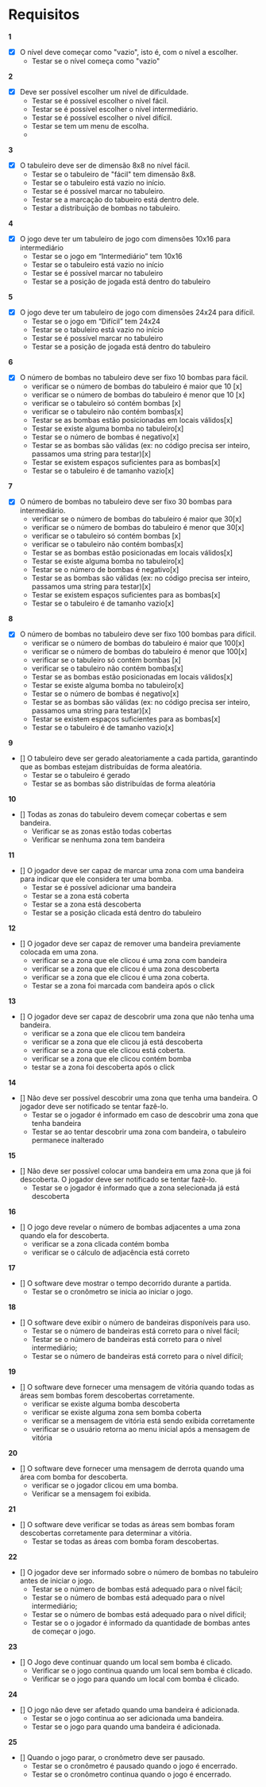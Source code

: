 # Requisitos 

**1**
- [x] O nível deve começar como "vazio", isto é, com o nível a escolher. 
  - Testar se o nível começa como "vazio" 

**2**
- [x] Deve ser possível escolher um nível de dificuldade. 
  - Testar se é possível escolher o nível fácil. 
  - Testar se é possível escolher o nível intermediário. 
  - Testar se é possível escolher o nível difícil. 
  - Testar se tem um menu de escolha.
  - 
**3**
- [x] O tabuleiro deve ser de dimensão 8x8 no nível fácil. 
  - Testar se o tabuleiro de "fácil" tem dimensão 8x8. 
  - Testar se o tabuleiro está vazio no início. 
  - Testar se é possível marcar no tabuleiro. 
  - Testar se a marcação do tabueiro está dentro dele. 
  - Testar a distribuição de bombas no tabuleiro.

**4**
- [x] O jogo deve ter um tabuleiro de jogo com dimensões 10x16 para intermediário  
  - Testar se o jogo em “Intermediário” tem 10x16
  - Testar se o tabuleiro está vazio no início
  - Testar se é possível marcar no tabuleiro
  - Testar se a posição de jogada está dentro do tabuleiro

**5** 
- [x] O jogo deve ter um tabuleiro de jogo com dimensões 24x24 para difícil.
  - Testar se o jogo em “Difícil” tem 24x24
  - Testar se o tabuleiro está vazio no início
  - Testar se é possível marcar no tabuleiro
  - Testar se a posição de jogada está dentro do tabuleiro 

**6**
- [x] O número de bombas no tabuleiro deve ser fixo 10 bombas para fácil.
  - verificar se o número de bombas do tabuleiro é maior que 10 [x]
  - verificar se o número de bombas do tabuleiro é menor que 10 [x]
  - verificar se o tabuleiro só contém bombas [x]
  - verificar se o tabuleiro não contém bombas[x]
  - Testar se as bombas estão posicionadas em locais válidos[x]
  - Testar se existe alguma bomba no tabuleiro[x]
  - Testar se o número de bombas é negativo[x]
  - Testar se as bombas são válidas (ex: no código precisa ser inteiro, passamos uma string para testar)[x]
  - Testar se existem espaços suficientes para as bombas[x]
  - Testar se o tabuleiro é de tamanho vazio[x]


**7**
- [x] O número de bombas no tabuleiro deve ser fixo 30 bombas para intermediário.
  - verificar se o número de bombas do tabuleiro é maior que 30[x]
  - verificar se o número de bombas do tabuleiro é menor que 30[x]
  - verificar se o tabuleiro só contém bombas [x]
  - verificar se o tabuleiro não contém bombas[x]
  - Testar se as bombas estão posicionadas em locais válidos[x]
  - Testar se existe alguma bomba no tabuleiro[x]
  - Testar se o número de bombas é negativo[x]
  - Testar se as bombas são válidas (ex: no código precisa ser inteiro, passamos uma string para testar)[x]
  - Testar se existem espaços suficientes para as bombas[x]
  - Testar se o tabuleiro é de tamanho vazio[x]

**8**
- [x] O número de bombas no tabuleiro deve ser fixo 100 bombas para difícil.
  - verificar se o número de bombas do tabuleiro é maior que 100[x]
  - verificar se o número de bombas do tabuleiro é menor que 100[x]
  - verificar se o tabuleiro só contém bombas [x]
  - verificar se o tabuleiro não contém bombas[x]
  - Testar se as bombas estão posicionadas em locais válidos[x]
  - Testar se existe alguma bomba no tabuleiro[x]
  - Testar se o número de bombas é negativo[x]
  - Testar se as bombas são válidas (ex: no código precisa ser inteiro, passamos uma string para testar)[x]
  - Testar se existem espaços suficientes para as bombas[x]
  - Testar se o tabuleiro é de tamanho vazio[x]

**9**
- [] O tabuleiro deve ser gerado aleatoriamente a cada partida, garantindo que as bombas estejam distribuídas de forma aleatória. 
  - Testar se o tabuleiro é gerado
  - Testar se as bombas são distribuídas de forma aleatória 

**10**
- [] Todas as zonas do tabuleiro devem começar cobertas e sem bandeira. 
  - Verificar se as zonas estão todas cobertas
  - Verificar se nenhuma zona tem bandeira 

**11**
- [] O jogador deve ser capaz de marcar uma zona com uma bandeira para indicar que ele considera ter uma bomba.
  - Testar se é possível adicionar uma bandeira
  - Testar se a zona está coberta
  - Testar se a zona está descoberta
  - Testar se a posição clicada está dentro do tabuleiro


**12**
- [] O jogador deve ser capaz de remover uma bandeira previamente colocada em uma zona.
  - verificar se a zona que ele clicou é uma zona com bandeira
  - verificar se a zona que ele clicou é uma zona descoberta
  - verificar se a zona que ele clicou é uma zona coberta.
  - Testar se a zona foi marcada com bandeira após o click

**13**
- [] O jogador deve ser capaz de descobrir uma zona que não tenha uma bandeira.
  - verificar se a zona que ele clicou tem bandeira
  - verificar se a zona que ele clicou já está descoberta
  - verificar se a zona que ele clicou está coberta.
  - verificar se a zona que ele clicou contém bomba
  - testar se a zona foi descoberta após o click

**14**
- [] Não deve ser possível descobrir uma zona que tenha uma bandeira. O jogador deve ser notificado se tentar fazê-lo. 
  - Testar se o jogador é informado em caso de descobrir uma zona que tenha bandeira
  - Testar se ao tentar descobrir uma zona com bandeira, o tabuleiro permanece inalterado

**15**
- [] Não deve ser possível colocar uma bandeira em uma zona que já foi descoberta. O jogador deve ser notificado se tentar fazê-lo.
  - Testar se o jogador é informado que a zona selecionada já está descoberta

**16** 
- [] O jogo deve revelar o número de bombas adjacentes a uma zona quando ela for descoberta.
  - verificar se a zona clicada contém bomba
  - verificar se o cálculo de adjacência está correto

**17**
- [] O software deve mostrar o tempo decorrido durante a partida. 
  - Testar se o cronômetro se inicia ao iniciar o jogo.

**18**
- [] O software deve exibir o número de bandeiras disponíveis para uso.
  - Testar se o número de bandeiras está correto para o nível fácil;
  - Testar se o número de bandeiras está correto para o nível intermediário; 
  - Testar se o número de bandeiras está correto para o nível difícil; 

**19**
- [] O software deve fornecer uma mensagem de vitória quando todas as áreas sem bombas forem descobertas corretamente.
  - verificar se existe alguma bomba descoberta
  - verificar se existe alguma zona sem bomba coberta
  - verificar se a mensagem de vitória está sendo exibida corretamente
  - verificar se o usuário retorna ao menu inicial após a mensagem de vitória

**20**
- [] O software deve fornecer uma mensagem de derrota quando uma área com bomba for descoberta.
  - verificar se o jogador clicou em uma bomba.
  - Verificar se a mensagem foi exibida.

**21**
- [] O software deve verificar se todas as áreas sem bombas foram descobertas corretamente para determinar a vitória.
  - Testar se todas as áreas com bomba foram descobertas.

**22**
- [] O jogador deve ser informado sobre o número de bombas no tabuleiro antes de iniciar o jogo.
  - Testar se o número de bombas está adequado para o nível fácil;
  - Testar se o número de bombas está adequado para o nível intermediário;
  - Testar se o número de bombas está adequado para o nível difícil;
  - Testar se o o jogador é informado da quantidade de bombas antes de começar o jogo.

**23**
- [] O Jogo deve continuar quando um local sem bomba é clicado.
  - Verificar se o jogo continua quando um local sem bomba é clicado.
  - Verificar se o jogo para quando um local com bomba é clicado.

**24**
- [] O jogo não deve ser afetado quando uma bandeira é adicionada.
  - Testar se o jogo continua ao ser adicionada uma bandeira.
  - Testar se o jogo para quando uma bandeira é adicionada.

**25**
- [] Quando o jogo parar, o cronômetro deve ser pausado.
  - Testar se o cronômetro é pausado quando o jogo é encerrado. 
  - Testar se o cronômetro continua quando o jogo é encerrado.
